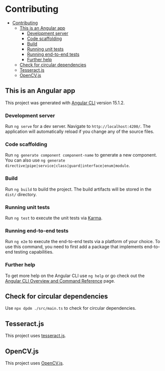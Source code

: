 # Contributing

<!-- TOC -->
* [Contributing](#contributing)
  * [This is an Angular app](#this-is-an-angular-app)
    * [Development server](#development-server)
    * [Code scaffolding](#code-scaffolding)
    * [Build](#build)
    * [Running unit tests](#running-unit-tests)
    * [Running end-to-end tests](#running-end-to-end-tests)
    * [Further help](#further-help)
  * [Check for circular dependencies](#check-for-circular-dependencies)
  * [Tesseract.js](#tesseractjs)
  * [OpenCV.js](#opencvjs)
<!-- TOC -->

## This is an Angular app

This project was generated with [Angular CLI](https://github.com/angular/angular-cli) version 15.1.2.

### Development server

Run `ng serve` for a dev server. Navigate to `http://localhost:4200/`. The application will automatically reload if you change any of the source files.

### Code scaffolding

Run `ng generate component component-name` to generate a new component. You can also use `ng generate directive|pipe|service|class|guard|interface|enum|module`.

### Build

Run `ng build` to build the project. The build artifacts will be stored in the `dist/` directory.

### Running unit tests

Run `ng test` to execute the unit tests via [Karma](https://karma-runner.github.io).

### Running end-to-end tests

Run `ng e2e` to execute the end-to-end tests via a platform of your choice. To use this command, you need to first add a package that implements end-to-end testing capabilities.

### Further help

To get more help on the Angular CLI use `ng help` or go check out the [Angular CLI Overview and Command Reference](https://angular.io/cli) page.

## Check for circular dependencies

Use `npx dpdm ./src/main.ts` to check for circular dependencies.


## Tesseract.js

This project uses [tesseract.js](https://tesseract.projectnaptha.com/).


## OpenCV.js

This project uses [OpenCV.js](https://docs.opencv.org/4.7.0/d5/d10/tutorial_js_root.html).

